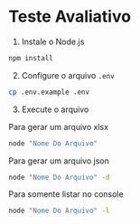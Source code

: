 # Teste Avaliativo

1. Instale o Node.js
```bash
npm install
```

2. Configure o arquivo `.env`
```bash
cp .env.example .env
```

3. Execute o arquivo

Para gerar um arquivo xlsx
```bash
node "Nome Do Arquivo"
```

Para gerar um arquivo json
```bash
node "Nome Do Arquivo" -d
```

Para somente listar no console
```bash
node "Nome Do Arquivo" -l
```
